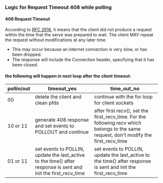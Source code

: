 ### Logic for Request Timeout 408 while polling

#### 408 Request Timeout

According to [RFC 2616](https://datatracker.ietf.org/doc/html/rfc2616#section-10.4.9), it means that the client did not produce a request within the time that the serve was prepared to wait. The client MAY repeat the request without modifications at any later time.

 - This may occur because an internet connection is very slow, or has been dropped.
 - The response will include the Connection header, specifying that it has been closed.

#### the following will happen in next loop after the client timeout:
| pollin/out | timeout_yes | time_out_no |
| --- | --- | --- |
| 00 | delete the client and clean pfds | continue with the for loop for client sockets |
| 10 or 11 | generate 408 response and set events to POLLOUT and continue | after first recv(), set the first_recv_time. For the following recv which belongs to the same request, don't modify the first_recv_time |
| 01 or 11 | set events to POLLIN, update the last_active to the time() after response is sent and init the first_recv_time | set events to POLLIN, update the last_active to the time() after response is sent and init the first_recv_time|
